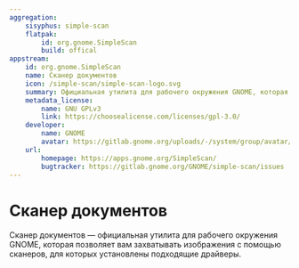 ```yaml
---
aggregation:
    sisyphus: simple-scan
    flatpak:
        id: org.gnome.SimpleScan
        build: offical
appstream:
    id: org.gnome.SimpleScan
    name: Сканер документов
    icon: /simple-scan/simple-scan-logo.svg
    summary: Официальная утилита для рабочего окружения GNOME, которая позволяет вам захватывать изображения с помощью сканеров
    metadata_license:
        name: GNU GPLv3
        link: https://choosealicense.com/licenses/gpl-3.0/
    developer:
        name: GNOME
        avatar: https://gitlab.gnome.org/uploads/-/system/group/avatar/8/gnomelogo.png?width=48
    url:
        homepage: https://apps.gnome.org/SimpleScan/
        bugtracker: https://gitlab.gnome.org/GNOME/simple-scan/issues
---
```




# Сканер документов

Сканер документов — официальная утилита для рабочего окружения GNOME, которая позволяет вам захватывать изображения с
помощью сканеров, для которых установлены подходящие драйверы.

<!--@include: @apps/_parts/install/content-repo.md-->
<!--@include: @apps/_parts/install/content-flatpak.md-->
